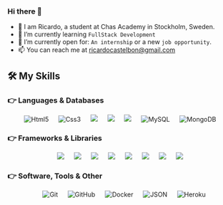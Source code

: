 ### Hi there 👋

- 👋 I am Ricardo, a student at Chas Academy in Stockholm, Sweden.
- 🌱 I’m currently learning `FullStack Development`
- :thinking: I’m currently open for: `An internship` or a new `job opportunity`.
- 📫 You can reach me at ricardocastelbon@gmail.com

  
## 🛠️ My Skills

### 👉 Languages & Databases

<p align="center"> 
  &emsp; 
   <img alt="Html5" src="https://img.shields.io/badge/Html-%23000000.svg?style=plastic&logo=Html5">
  &emsp;
   <img alt="Css3" src="https://img.shields.io/badge/Css-%23000000.svg?style=plastic&logo=Css3">
  &emsp;
  <img src="https://img.shields.io/badge/JavaScript-%23000000.svg?style=plastic&logo=JavaScript" />
  &emsp;
    <img src="https://img.shields.io/badge/TypeScript-%23000000.svg?style=plastic&logo=TypeScript" />
  &emsp;
   <img src="https://img.shields.io/badge/PHP-%23000000.svg?style=plastic&logo=PHP" />
   &emsp;
   <img alt="MySQL" img src="https://img.shields.io/badge/MySQL-%23000000.svg?style=plastic&logo=mysql">
  &emsp;
   <img alt="MongoDB" img src="https://img.shields.io/badge/MongoDB-%23000000.svg?style=plastic&logo=mongodb">
  &emsp;
</p>

### 👉 Frameworks & Libraries

<p align="center"> 
  &emsp;
 <img src="https://img.shields.io/badge/React-%23000000.svg?style=plastic&logo=React" />
  &emsp;
  <img src="https://img.shields.io/badge/Next.js-%23000000.svg?style=plastic&logo=Next.js" />
  &emsp;
 <img src="https://img.shields.io/badge/Angular-%23000000.svg?style=plastic&logo=Angular" />
  &emsp;
 <img src="https://img.shields.io/badge/Laravel-%23000000.svg?style=plastic&logo=Laravel" />
  &emsp;
 <img src="https://img.shields.io/badge/Express-%23000000.svg?style=plastic&logo=Express" />
  &emsp;
 <img src="https://img.shields.io/badge/Tailwindcss-%23000000.svg?style=plastic&logo=Tailwindcss" />
  &emsp;
 <img src="https://img.shields.io/badge/Bootstrap-%23000000.svg?style=plastic&logo=Bootstrap" />
  &emsp;
 <img src="https://img.shields.io/badge/Sass-%23000000.svg?style=plastic&logo=sass" />
   &emsp;
</p>

 ### 👉 Software, Tools & Other
 
<p align="center">
  &emsp;
   <img alt="Git" src="https://img.shields.io/badge/Git-%23000000.svg?style=plastic&logo=Git">
  &emsp;
   <img alt="GitHub" src="https://img.shields.io/badge/Github-%23000000.svg?style=plastic&logo=github">
  &emsp;
  <img alt="Docker" src="https://img.shields.io/badge/Docker-%23000000.svg?style=plastic&logo=docker">
  &emsp;
    <img alt="JSON" img src="https://img.shields.io/badge/JSON-%23000000.svg?style=plastic&logo=json">
   &emsp;
    <img alt="Heroku" img src="https://img.shields.io/badge/Heroku-%23000000.svg?style=plastic&logo=heroku">
</p>
